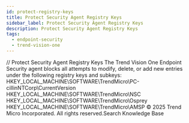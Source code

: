 ```yaml
---
id: protect-registry-keys
title: Protect Security Agent Registry Keys
sidebar_label: Protect Security Agent Registry Keys
description: Protect Security Agent Registry Keys
tags:
  - endpoint-security
  - trend-vision-one
---
```


/*<![CDATA[*/ $('#title').html($('meta[name=map-description]').attr('content')); /*]]>*/ Protect Security Agent Registry Keys The Trend Vision One Endpoint Security agent blocks all attempts to modify, delete, or add new entries under the following registry keys and subkeys: HKEY_LOCAL_MACHINE\SOFTWARE\TrendMicro\PC-cillinNTCorp\CurrentVersion HKEY_LOCAL_MACHINE\SOFTWARE\TrendMicro\NSC HKEY_LOCAL_MACHINE\SOFTWARE\TrendMicro\Osprey HKEY_LOCAL_MACHINE\SOFTWARE\TrendMicro\AMSP © 2025 Trend Micro Incorporated. All rights reserved.Search Knowledge Base